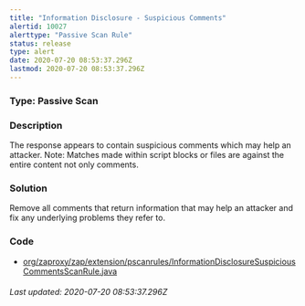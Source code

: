 ```yaml
---
title: "Information Disclosure - Suspicious Comments"
alertid: 10027
alerttype: "Passive Scan Rule"
status: release
type: alert
date: 2020-07-20 08:53:37.296Z
lastmod: 2020-07-20 08:53:37.296Z
---
```

### Type: Passive Scan

### Description
The response appears to contain suspicious comments which may help an attacker. Note: Matches made within script blocks or files are against the entire content not only comments.

### Solution

Remove all comments that return information that may help an attacker and fix any underlying problems they refer to.

### Code

 * [org/zaproxy/zap/extension/pscanrules/InformationDisclosureSuspiciousCommentsScanRule.java](https://github.com/zaproxy/zap-extensions/blob/master/addOns/pscanrules/src/main/java/org/zaproxy/zap/extension/pscanrules/InformationDisclosureSuspiciousCommentsScanRule.java)

###### Last updated: 2020-07-20 08:53:37.296Z
